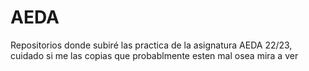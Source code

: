 # AEDA
Repositorios donde subiré las practica de la asignatura AEDA 22/23, cuidado si me las copias que probablmente esten mal osea mira a ver
